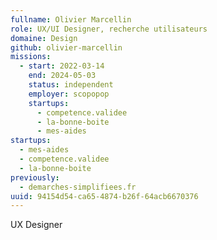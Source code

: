 ```yaml
---
fullname: Olivier Marcellin
role: UX/UI Designer, recherche utilisateurs
domaine: Design
github: olivier-marcellin
missions:
  - start: 2022-03-14
    end: 2024-05-03
    status: independent
    employer: scopopop
    startups:
      - competence.validee
      - la-bonne-boite
      - mes-aides
startups:
  - mes-aides
  - competence.validee
  - la-bonne-boite
previously:
  - demarches-simplifiees.fr
uuid: 94154d54-ca65-4874-b26f-64acb6670376
---
```

UX Designer
